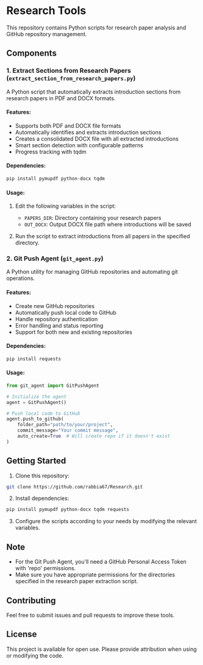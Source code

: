 # Research Tools

This repository contains Python scripts for research paper analysis and GitHub repository management.

## Components

### 1. Extract Sections from Research Papers (`extract_section_from_research_papers.py`)

A Python script that automatically extracts introduction sections from research papers in PDF and DOCX formats.

#### Features:
- Supports both PDF and DOCX file formats
- Automatically identifies and extracts introduction sections
- Creates a consolidated DOCX file with all extracted introductions
- Smart section detection with configurable patterns
- Progress tracking with tqdm

#### Dependencies:
```bash
pip install pymupdf python-docx tqdm
```

#### Usage:
1. Edit the following variables in the script:
   - `PAPERS_DIR`: Directory containing your research papers
   - `OUT_DOCX`: Output DOCX file path where introductions will be saved

2. Run the script to extract introductions from all papers in the specified directory.

### 2. Git Push Agent (`git_agent.py`)

A Python utility for managing GitHub repositories and automating git operations.

#### Features:
- Create new GitHub repositories
- Automatically push local code to GitHub
- Handle repository authentication
- Error handling and status reporting
- Support for both new and existing repositories

#### Dependencies:
```bash
pip install requests
```

#### Usage:
```python
from git_agent import GitPushAgent

# Initialize the agent
agent = GitPushAgent()

# Push local code to GitHub
agent.push_to_github(
    folder_path="path/to/your/project",
    commit_message="Your commit message",
    auto_create=True  # Will create repo if it doesn't exist
)
```

## Getting Started

1. Clone this repository:
```bash
git clone https://github.com/rabbia67/Research.git
```

2. Install dependencies:
```bash
pip install pymupdf python-docx tqdm requests
```

3. Configure the scripts according to your needs by modifying the relevant variables.

## Note

- For the Git Push Agent, you'll need a GitHub Personal Access Token with 'repo' permissions.
- Make sure you have appropriate permissions for the directories specified in the research paper extraction script.

## Contributing

Feel free to submit issues and pull requests to improve these tools.

## License

This project is available for open use. Please provide attribution when using or modifying the code.